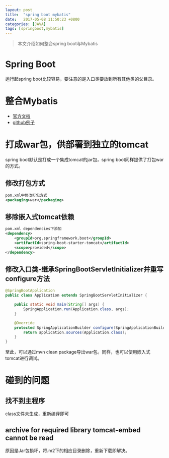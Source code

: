 ```yaml
---
layout: post
title:  "spring boot mybatis"
date:   2017-05-08 11:50:23 +0800
categories: [JAVA]
tags: [springboot,mybatis]
---
```


>本文介绍如何整合spring boot与Mybatis

# Spring Boot
运行起spring boot比较容易，要注意的是入口类要放到所有其他类的父目录。

# 整合Mybatis
- [官方文档](http://www.mybatis.org/spring-boot-starter/mybatis-spring-boot-autoconfigure/)
- [github例子](https://github.com/mybatis/spring-boot-starter/tree/master/mybatis-spring-boot-samples/mybatis-spring-boot-sample-xml)

# 打成war包，供部署到独立的tomcat
spring boot默认是打成一个集成tomcat的jar包，spring boot同样提供了打包war的方式。
## 修改打包方式
```xml
pom.xml中修改打包方式
<packaging>war</packaging>
```
## 移除嵌入式tomcat依赖
```xml
pom.xml dependencies下添加
<dependency>
    <groupId>org.springframework.boot</groupId>
    <artifactId>spring-boot-starter-tomcat</artifactId>
    <scope>provided</scope>
</dependency>
```
## 修改入口类-继承SpringBootServletInitializer并重写configure方法
```java
@SpringBootApplication
public class Application extends SpringBootServletInitializer {

    public static void main(String[] args) {
        SpringApplication.run(Application.class, args);
    }

    @Override
    protected SpringApplicationBuilder configure(SpringApplicationBuilder application) {
        return application.sources(Application.class);
    }
}
```
至此，可以通过mvn clean package导出war包。同样，也可以使用嵌入式tomcat进行调试。

# 碰到的问题
## 找不到主程序
class文件未生成，重新编译即可
## archive for required library tomcat-embed cannot be read
原因是Jar包损坏，将.m2下的相应目录删除，重新下载即解决。
